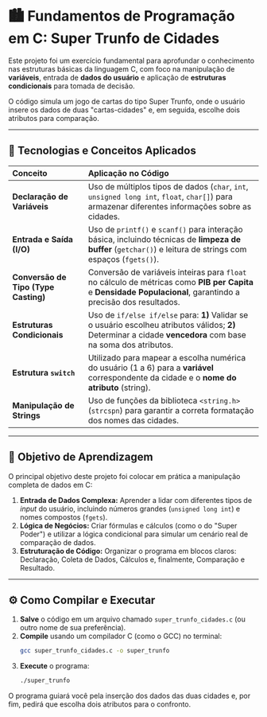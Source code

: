 # 🏙️ Fundamentos de Programação em C: Super Trunfo de Cidades

Este projeto foi um exercício fundamental para aprofundar o conhecimento nas estruturas básicas da linguagem C, com foco na manipulação de **variáveis**, entrada de **dados do usuário** e aplicação de **estruturas condicionais** para tomada de decisão.

O código simula um jogo de cartas do tipo Super Trunfo, onde o usuário insere os dados de duas "cartas-cidades" e, em seguida, escolhe dois atributos para comparação.

---

## 🚀 Tecnologias e Conceitos Aplicados

| Conceito | Aplicação no Código |
| :--- | :--- |
| **Declaração de Variáveis** | Uso de múltiplos tipos de dados (`char`, `int`, `unsigned long int`, `float`, `char[]`) para armazenar diferentes informações sobre as cidades. |
| **Entrada e Saída (I/O)** | Uso de `printf()` e `scanf()` para interação básica, incluindo técnicas de **limpeza de buffer** (`getchar()`) e leitura de strings com espaços (`fgets()`). |
| **Conversão de Tipo (Type Casting)** | Conversão de variáveis inteiras para `float` no cálculo de métricas como **PIB per Capita** e **Densidade Populacional**, garantindo a precisão dos resultados. |
| **Estruturas Condicionais** | Uso de `if/else if/else` para: **1)** Validar se o usuário escolheu atributos válidos; **2)** Determinar a cidade **vencedora** com base na soma dos atributos. |
| **Estrutura `switch`** | Utilizado para mapear a escolha numérica do usuário (1 a 6) para a **variável** correspondente da cidade e o **nome do atributo** (string). |
| **Manipulação de Strings** | Uso de funções da biblioteca `<string.h>` (`strcspn`) para garantir a correta formatação dos nomes das cidades. |

---

## 🎯 Objetivo de Aprendizagem

O principal objetivo deste projeto foi colocar em prática a manipulação completa de dados em C:

1.  **Entrada de Dados Complexa:** Aprender a lidar com diferentes tipos de *input* do usuário, incluindo números grandes (`unsigned long int`) e nomes compostos (`fgets`).
2.  **Lógica de Negócios:** Criar fórmulas e cálculos (como o do "Super Poder") e utilizar a lógica condicional para simular um cenário real de comparação de dados.
3.  **Estruturação de Código:** Organizar o programa em blocos claros: Declaração, Coleta de Dados, Cálculos e, finalmente, Comparação e Resultado.

---

## ⚙️ Como Compilar e Executar

1.  **Salve** o código em um arquivo chamado `super_trunfo_cidades.c` (ou outro nome de sua preferência).
2.  **Compile** usando um compilador C (como o GCC) no terminal:
    ```bash
    gcc super_trunfo_cidades.c -o super_trunfo
    ```
3.  **Execute** o programa:
    ```bash
    ./super_trunfo
    ```

O programa guiará você pela inserção dos dados das duas cidades e, por fim, pedirá que escolha dois atributos para o confronto.
